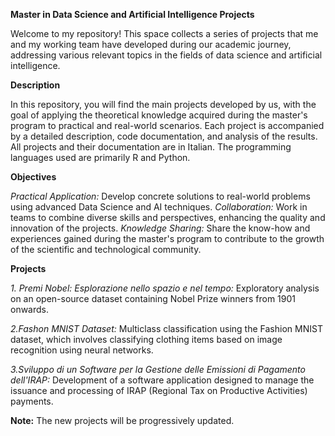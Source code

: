 **Master in Data Science and Artificial Intelligence Projects**

Welcome to my repository! This space collects a series of projects that me and my working team have developed during our academic journey, addressing various relevant topics in the fields of data science and artificial intelligence.

**Description**

In this repository, you will find the main projects developed by us, with the goal of applying the theoretical knowledge acquired during the master's program to practical and real-world scenarios. Each project is accompanied by a detailed description, code documentation, and analysis of the results.
All projects and their documentation are in Italian. The programming languages used are primarily R and Python.

**Objectives**

*Practical Application:* Develop concrete solutions to real-world problems using advanced Data Science and AI techniques.
*Collaboration:* Work in teams to combine diverse skills and perspectives, enhancing the quality and innovation of the projects.
*Knowledge Sharing:* Share the know-how and experiences gained during the master's program to contribute to the growth of the scientific and technological community.

**Projects**

*1. Premi Nobel: Esplorazione nello spazio e nel tempo:* Exploratory analysis on an open-source dataset containing Nobel Prize winners from 1901 onwards.

*2.Fashon MNIST Dataset:* Multiclass classification using the Fashion MNIST dataset, which involves classifying clothing items based on image recognition using neural networks.

*3.Sviluppo di un Software per la Gestione delle Emissioni di Pagamento dell'IRAP:* Development of a software application designed to manage the issuance and processing of IRAP (Regional Tax on Productive Activities) payments.


**Note:** The new projects will be progressively updated.
